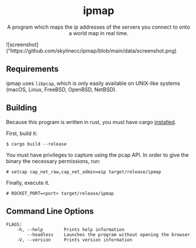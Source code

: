 <h1 align="center">ipmap</h1>

<p align="center">A program which maps the ip addresses of the servers you connect to onto a world map in real time.</p>
![screenshot]("https://github.com/skylinecc/ipmap/blob/main/data/screenshot.png)

## Requirements 
ipmap uses `libpcap`, which is only easily available on UNIX-like systems (macOS, Linux, FreeBSD, OpenBSD, NetBSD).
## Building
Because this program is written in rust, you must have cargo [installed](https://www.rust-lang.org/tools/install).

First, build it:
```
$ cargo build --release
```

You must have privileges to capture using the pcap API. In order to give the binary the necessary permissions, run:
```
# setcap cap_net_raw,cap_net_admin=eip target/release/ipmap
```

Finally, execute it.
```
# ROCKET_PORT=<port> target/release/ipmap
```

## Command Line Options
```
FLAGS:
    -h, --help        Prints help information
        --headless    Launches the program without opening the browser
    -V, --version     Prints version information
```
